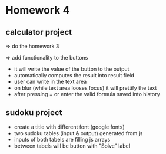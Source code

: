# Homework 4

## calculator project

=> do the homework 3

=> add functionality to the buttons

-   it will write the value of the button to the output
-   automatically computes the result into result field
-   user can write in the text area
-   on blur (while text area looses focus) it will prettify the text
-   after pressing = or enter the valid formula saved into history

## sudoku project

-   create a title with different font (google fonts)
-   two sudoku tables (input & output) generated from js
-   inputs of both tabels are filling js arrays
-   between tabels will be button with "Solve" label
